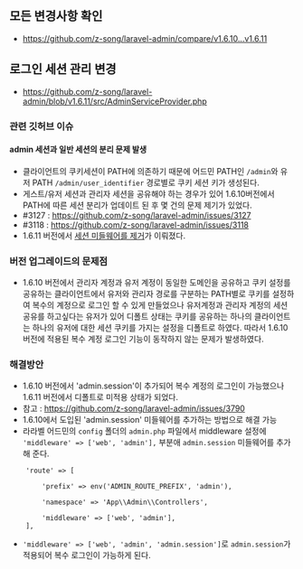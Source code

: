 ## 모든 변경사항 확인
- https://github.com/z-song/laravel-admin/compare/v1.6.10...v1.6.11

## 로그인 세션 관리 변경
- https://github.com/z-song/laravel-admin/blob/v1.6.11/src/AdminServiceProvider.php

### 관련 깃허브 이슈
#### admin 세션과 일반 세션의 분리 문제 발생
- 클라이언트의 쿠키세션이 PATH에 의존하기 때문에 어드민 PATH인 `/admin`와 유저 PATH `/admin/user_identifier` 경로별로 쿠키 세션 키가 생성된다.
- 게스트/유저 세션과 관리자 세션을 공유해야 하는 경우가 있어 1.6.10버전에서 PATH에 따른 세션 분리가 업데이트 된 후 몇 건의 문제 제기가 있었다.
- #3127 : https://github.com/z-song/laravel-admin/issues/3127
- #3118 : https://github.com/z-song/laravel-admin/issues/3118
- 1.6.11 버전에서 [세션 미들웨어를 제거](https://github.com/zishang520/laravel-admin/commit/3312502e627058d4d81dc90dae5a9b137e829ca3)가 이뤄졌다.

### 버전 업그레이드의 문제점
- 1.6.10 버전에서 관리자 계정과 유저 계정이 동일한 도메인을 공유하고 쿠키 설정를 공유하는 클라이언트에서 유저와 관리자 경로를 구분하는 PATH별로 쿠키를 설정하여 복수의 계정으로 로그인 할 수 있게 만들었으나 유저계정과 관리자 계정의 세션 공유를 하고싶다는 유저가 있어 디폴트 상태는 쿠키를 공유하는 하나의 클라이언트는 하나의 유저에 대한 세션 쿠키를 가지는 설정을 디폴트로 하였다. 따라서 1.6.10 버전에 적용된 복수 계정 로그인 기능이 동작하지 않는 문제가 발생하였다.

### 해결방안
- 1.6.10 버전에서 'admin.session'이 추가되어 복수 계정의 로그인이 가능했으나 1.6.11 버전에서 디폴트로 미적용 상태가 되었다.
- 참고 : https://github.com/z-song/laravel-admin/issues/3790
- 1.6.10에서 도입된 'admin.session' 미들웨어를 추가하는 방법으로 해결 가능
- 라라벨 어드민의 `config` 폴더의 `admin.php` 파일에서 middleware 설정에 `'middleware' => ['web', 'admin'],` 부분애 `admin.session` 미들웨어를 추가 해 준다.
```
    'route' => [

        'prefix' => env('ADMIN_ROUTE_PREFIX', 'admin'),

        'namespace' => 'App\\Admin\\Controllers',

        'middleware' => ['web', 'admin'],
    ],
```
- `'middleware' => ['web', 'admin', 'admin.session']`로 `admin.session`가 적용되어 복수 로그인이 가능하게 된다.
